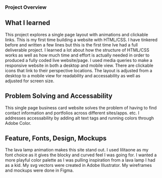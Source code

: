 ### Project Overview

## What I learned

This project explores a single page layout with animations and clickable links. This is my first time building a website with HTML/CSS. I have tinkered before and written a few lines but this is the first time Ive had a full deliverable project. I learned a lot about how the structure of HTML/CSS works as well as how much time and effort is actually needed in order to produced a fully coded live website/page. I used media queries to make a responsive website in both a desktop and mobile view. There are clickable icons that link to their perspective locations. The layout is adjusted from a desktop to a mobile view for readability and accessability as well as adjusted for screen size.

## Problem Solving and Accessability

This single page business card website solves the problem of having to find contact information and portfolios across different sites/apps. etc. I addresses accessability by adding alt text tags and running colors through Adobe Color. 

## Feature, Fonts, Design, Mockups

The lava lamp animation makes this site stand out. I used lilitaone as my font choice as it gives the blocky and curved feel I was going for. I wanted a more playful color palette as I was pulling inspiration from a lava lamp I had as a kid. My svg vectors were created in Adobe Illustrator. My wireframes and mockups were done in Figma. 